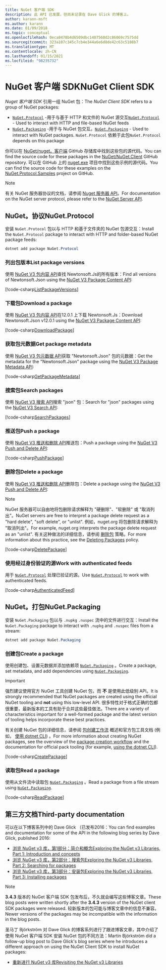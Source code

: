 ```yaml
---
title: NuGet 客户端 SDK
description: 此 API 已发展，但尚未记录在 Dave Glick 的博客上。
author: karann-msft
ms.author: karann
ms.date: 01/09/2018
ms.topic: conceptual
ms.openlocfilehash: 0eca8478b4d6509dbc1407560d2c86069c7575dd
ms.sourcegitcommit: 323a107c345c7cb4e344a6e6d8de42c63c5188b7
ms.translationtype: MT
ms.contentlocale: zh-CN
ms.lasthandoff: 01/15/2021
ms.locfileid: "98235732"
---
```

# <a name="nuget-client-sdk"></a><span data-ttu-id="f619a-103">NuGet 客户端 SDK</span><span class="sxs-lookup"><span data-stu-id="f619a-103">NuGet Client SDK</span></span>

<span data-ttu-id="f619a-104">*Nuget 客户端 SDK* 引用一组 NuGet 包：</span><span class="sxs-lookup"><span data-stu-id="f619a-104">The *NuGet Client SDK* refers to a group of NuGet packages:</span></span>

* <span data-ttu-id="f619a-105">[`NuGet.Protocol`](https://www.nuget.org/packages/NuGet.Protocol) -用于与基于 HTTP 和文件的 NuGet 源交互</span><span class="sxs-lookup"><span data-stu-id="f619a-105">[`NuGet.Protocol`](https://www.nuget.org/packages/NuGet.Protocol) - Used to interact with HTTP and file-based NuGet feeds</span></span>
* <span data-ttu-id="f619a-106">[`NuGet.Packaging`](https://www.nuget.org/packages/NuGet.Packaging) -用于与 NuGet 包交互。</span><span class="sxs-lookup"><span data-stu-id="f619a-106">[`NuGet.Packaging`](https://www.nuget.org/packages/NuGet.Packaging) - Used to interact with NuGet packages.</span></span> <span data-ttu-id="f619a-107">`NuGet.Protocol` 依赖于此包</span><span class="sxs-lookup"><span data-stu-id="f619a-107">`NuGet.Protocol` depends on this package</span></span>

<span data-ttu-id="f619a-108">你可以在 [NuGet/nuget。客户端](https://github.com/NuGet/NuGet.Client) GitHub 存储库中找到这些包的源代码。</span><span class="sxs-lookup"><span data-stu-id="f619a-108">You can find the source code for these packages in the [NuGet/NuGet.Client](https://github.com/NuGet/NuGet.Client) GitHub repository.</span></span>
<span data-ttu-id="f619a-109">可以在 GitHub 上的 [nuget.exe](https://github.com/NuGet/Samples/tree/master/NuGetProtocolSamples) 项目中找到这些示例的源代码。</span><span class="sxs-lookup"><span data-stu-id="f619a-109">You can find the source code for these examples on the [NuGet.Protocol.Samples](https://github.com/NuGet/Samples/tree/master/NuGetProtocolSamples) project on GitHub.</span></span>

> [!Note]
> <span data-ttu-id="f619a-110">有关 NuGet 服务器协议的文档，请参阅 [Nuget 服务器 API](~/api/overview.md)。</span><span class="sxs-lookup"><span data-stu-id="f619a-110">For documentation on the NuGet server protocol, please refer to the [NuGet Server API](~/api/overview.md).</span></span>

## <a name="nugetprotocol"></a><span data-ttu-id="f619a-111">NuGet。协议</span><span class="sxs-lookup"><span data-stu-id="f619a-111">NuGet.Protocol</span></span>

<span data-ttu-id="f619a-112">安装 `NuGet.Protocol` 包以与 HTTP 和基于文件夹的 NuGet 包源交互：</span><span class="sxs-lookup"><span data-stu-id="f619a-112">Install the `NuGet.Protocol` package to interact with HTTP and folder-based NuGet package feeds:</span></span>

```ps1
dotnet add package NuGet.Protocol
```

### <a name="list-package-versions"></a><span data-ttu-id="f619a-113">列出包版本</span><span class="sxs-lookup"><span data-stu-id="f619a-113">List package versions</span></span>

<span data-ttu-id="f619a-114">使用 [NuGet V3 包内容 API](../api/package-base-address-resource.md#enumerate-package-versions)查找 Newtonsoft.Js的所有版本：</span><span class="sxs-lookup"><span data-stu-id="f619a-114">Find all versions of Newtonsoft.Json using the [NuGet V3 Package Content API](../api/package-base-address-resource.md#enumerate-package-versions):</span></span>

[!code-csharp[ListPackageVersions](~/../nuget-samples/NuGetProtocolSamples/Program.cs?name=ListPackageVersions)]

### <a name="download-a-package"></a><span data-ttu-id="f619a-115">下载包</span><span class="sxs-lookup"><span data-stu-id="f619a-115">Download a package</span></span>

<span data-ttu-id="f619a-116">使用 [NuGet V3 包内容 API](../api/package-base-address-resource.md)在12.0.1 上下载 Newtonsoft.Js：</span><span class="sxs-lookup"><span data-stu-id="f619a-116">Download Newtonsoft.Json v12.0.1 using the [NuGet V3 Package Content API](../api/package-base-address-resource.md):</span></span>

[!code-csharp[DownloadPackage](~/../nuget-samples/NuGetProtocolSamples/Program.cs?name=DownloadPackage)]

### <a name="get-package-metadata"></a><span data-ttu-id="f619a-117">获取包元数据</span><span class="sxs-lookup"><span data-stu-id="f619a-117">Get package metadata</span></span>

<span data-ttu-id="f619a-118">使用 [NuGet V3 包元数据 API](../api/registration-base-url-resource.md)获取 "Newtonsoft.Json" 包的元数据：</span><span class="sxs-lookup"><span data-stu-id="f619a-118">Get the metadata for the "Newtonsoft.Json" package using the [NuGet V3 Package Metadata API](../api/registration-base-url-resource.md):</span></span>

[!code-csharp[GetPackageMetadata](~/../nuget-samples/NuGetProtocolSamples/Program.cs?name=GetPackageMetadata)]

### <a name="search-packages"></a><span data-ttu-id="f619a-119">搜索包</span><span class="sxs-lookup"><span data-stu-id="f619a-119">Search packages</span></span>

<span data-ttu-id="f619a-120">使用 [NuGet V3 搜索 API](../api/search-query-service-resource.md)搜索 "json" 包：</span><span class="sxs-lookup"><span data-stu-id="f619a-120">Search for "json" packages using the [NuGet V3 Search API](../api/search-query-service-resource.md):</span></span>

[!code-csharp[SearchPackages](~/../nuget-samples/NuGetProtocolSamples/Program.cs?name=SearchPackages)]

### <a name="push-a-package"></a><span data-ttu-id="f619a-121">推送包</span><span class="sxs-lookup"><span data-stu-id="f619a-121">Push a package</span></span>

<span data-ttu-id="f619a-122">使用 [NuGet V3 推送和删除 API](../api/package-publish-resource.md)推送包：</span><span class="sxs-lookup"><span data-stu-id="f619a-122">Push a package using the [NuGet V3 Push and Delete API](../api/package-publish-resource.md):</span></span>

[!code-csharp[PushPackage](~/../nuget-samples/NuGetProtocolSamples/Program.cs?name=PushPackage)]

### <a name="delete-a-package"></a><span data-ttu-id="f619a-123">删除包</span><span class="sxs-lookup"><span data-stu-id="f619a-123">Delete a package</span></span>

<span data-ttu-id="f619a-124">使用 [NuGet V3 推送和删除 API](../api/package-publish-resource.md)删除包：</span><span class="sxs-lookup"><span data-stu-id="f619a-124">Delete a package using the [NuGet V3 Push and Delete API](../api/package-publish-resource.md):</span></span>

> [!Note]
> <span data-ttu-id="f619a-125">NuGet 服务器可以自由地将包删除请求解释为 "硬删除"、"软删除" 或 "取消列出"。</span><span class="sxs-lookup"><span data-stu-id="f619a-125">NuGet servers are free to interpret a package delete request as a "hard delete", "soft delete", or "unlist".</span></span>
> <span data-ttu-id="f619a-126">例如，nuget.org 将包删除请求解释为 "取消列出"。</span><span class="sxs-lookup"><span data-stu-id="f619a-126">For example, nuget.org interprets the package delete request as an "unlist".</span></span> <span data-ttu-id="f619a-127">有关这种做法的详细信息，请参阅 [删除包](../nuget-org/policies/deleting-packages.md) 策略。</span><span class="sxs-lookup"><span data-stu-id="f619a-127">For more information about this practice, see the [Deleting Packages](../nuget-org/policies/deleting-packages.md) policy.</span></span>

[!code-csharp[DeletePackage](~/../nuget-samples/NuGetProtocolSamples/Program.cs?name=DeletePackage)]

### <a name="work-with-authenticated-feeds"></a><span data-ttu-id="f619a-128">使用经过身份验证的源</span><span class="sxs-lookup"><span data-stu-id="f619a-128">Work with authenticated feeds</span></span>

<span data-ttu-id="f619a-129">用于 [`NuGet.Protocol`](https://www.nuget.org/packages/NuGet.Protocol) 处理已验证的源。</span><span class="sxs-lookup"><span data-stu-id="f619a-129">Use [`NuGet.Protocol`](https://www.nuget.org/packages/NuGet.Protocol) to work with authenticated feeds.</span></span>

[!code-csharp[AuthenticatedFeed](~/../nuget-samples/NuGetProtocolSamples/Program.cs?name=AuthenticatedFeed)]

## <a name="nugetpackaging"></a><span data-ttu-id="f619a-130">NuGet。打包</span><span class="sxs-lookup"><span data-stu-id="f619a-130">NuGet.Packaging</span></span>

<span data-ttu-id="f619a-131">安装 `NuGet.Packaging` 包以与 `.nupkg` `.nuspec` 流中的文件进行交互：</span><span class="sxs-lookup"><span data-stu-id="f619a-131">Install the `NuGet.Packaging` package to interact with `.nupkg` and `.nuspec` files from a stream:</span></span>

```ps1
dotnet add package NuGet.Packaging
```

### <a name="create-a-package"></a><span data-ttu-id="f619a-132">创建包</span><span class="sxs-lookup"><span data-stu-id="f619a-132">Create a package</span></span>

<span data-ttu-id="f619a-133">使用创建包、设置元数据并添加依赖项 [`NuGet.Packaging`](https://www.nuget.org/packages/NuGet.Packaging) 。</span><span class="sxs-lookup"><span data-stu-id="f619a-133">Create a package, set metadata, and add dependencies using [`NuGet.Packaging`](https://www.nuget.org/packages/NuGet.Packaging).</span></span>

> [!IMPORTANT]
> <span data-ttu-id="f619a-134">强烈建议使用官方 NuGet 工具创建 NuGet 包，而 **不** 是使用此低级别 API。</span><span class="sxs-lookup"><span data-stu-id="f619a-134">It is strongly recommended that NuGet packages are created using the official NuGet tooling and **not** using this low-level API.</span></span> <span data-ttu-id="f619a-135">很多特性对于格式正确的包都很重要，最新版本的工具有助于合并这些最佳做法。</span><span class="sxs-lookup"><span data-stu-id="f619a-135">There are a variety of characteristics important for a well-formed package and the latest version of tooling helps incorporate these best practices.</span></span>
> 
> <span data-ttu-id="f619a-136">有关创建 NuGet 包的详细信息，请参阅 [包创建工作流](../create-packages/overview-and-workflow.md) 概述和官方包工具文档 (例如， [使用 dotnet CLI](../create-packages/creating-a-package-dotnet-cli.md)) 。</span><span class="sxs-lookup"><span data-stu-id="f619a-136">For more information about creating NuGet packages, see the overview of the [package creation workflow](../create-packages/overview-and-workflow.md) and the documentation for official pack tooling (for example, [using the dotnet CLI](../create-packages/creating-a-package-dotnet-cli.md)).</span></span>

[!code-csharp[CreatePackage](~/../nuget-samples/NuGetProtocolSamples/Program.cs?name=CreatePackage)]

### <a name="read-a-package"></a><span data-ttu-id="f619a-137">读取包</span><span class="sxs-lookup"><span data-stu-id="f619a-137">Read a package</span></span>

<span data-ttu-id="f619a-138">使用从文件流中读取包 [`NuGet.Packaging`](https://www.nuget.org/packages/NuGet.Packaging) 。</span><span class="sxs-lookup"><span data-stu-id="f619a-138">Read a package from a file stream using [`NuGet.Packaging`](https://www.nuget.org/packages/NuGet.Packaging).</span></span>

[!code-csharp[ReadPackage](~/../nuget-samples/NuGetProtocolSamples/Program.cs?name=ReadPackage)]

## <a name="third-party-documentation"></a><span data-ttu-id="f619a-139">第三方文档</span><span class="sxs-lookup"><span data-stu-id="f619a-139">Third-party documentation</span></span>

<span data-ttu-id="f619a-140">可以在以下博客系列中的 Dave Glick （已发布2016：</span><span class="sxs-lookup"><span data-stu-id="f619a-140">You can find examples and documentation for some of the API in the following blog series by Dave Glick, published 2016:</span></span>

- [<span data-ttu-id="f619a-141">浏览 NuGet v3 库，第1部分：简介和概念</span><span class="sxs-lookup"><span data-stu-id="f619a-141">Exploring the NuGet v3 Libraries, Part 1: Introduction and concepts</span></span>](http://daveaglick.com/posts/exploring-the-nuget-v3-libraries-part-1)
- [<span data-ttu-id="f619a-142">浏览 NuGet v3 库，第2部分：搜索包</span><span class="sxs-lookup"><span data-stu-id="f619a-142">Exploring the NuGet v3 Libraries, Part 2: Searching for packages</span></span>](http://daveaglick.com/posts/exploring-the-nuget-v3-libraries-part-2)
- [<span data-ttu-id="f619a-143">浏览 NuGet v3 库，第3部分：安装包</span><span class="sxs-lookup"><span data-stu-id="f619a-143">Exploring the NuGet v3 Libraries, Part 3: Installing packages</span></span>](http://daveaglick.com/posts/exploring-the-nuget-v3-libraries-part-3)

> [!Note]
> <span data-ttu-id="f619a-144">**3.4.3** 版本的 NuGet 客户端 SDK 包发布后，不久就会编写这些博客文章。</span><span class="sxs-lookup"><span data-stu-id="f619a-144">These blog posts were written shortly after the **3.4.3** version of the NuGet client SDK packages were released.</span></span>
> <span data-ttu-id="f619a-145">较新版本的包可能与博客文章中的信息不兼容。</span><span class="sxs-lookup"><span data-stu-id="f619a-145">Newer versions of the packages may be incompatible with the information in the blog posts.</span></span>

<span data-ttu-id="f619a-146">圣马丁 Björkström 对 Dave Glick 的博客系列进行了跟进博客文章，其中介绍了使用 NuGet 客户端 SDK 安装 NuGet 包的不同方法：</span><span class="sxs-lookup"><span data-stu-id="f619a-146">Martin Björkström did a follow-up blog post to Dave Glick's blog series where he introduces a different approach on using the NuGet Client SDK to install NuGet packages:</span></span>

- [<span data-ttu-id="f619a-147">重新进行 NuGet v3 库</span><span class="sxs-lookup"><span data-stu-id="f619a-147">Revisiting the NuGet v3 Libraries</span></span>](https://martinbjorkstrom.com/posts/2018-09-19-revisiting-nuget-client-libraries)

